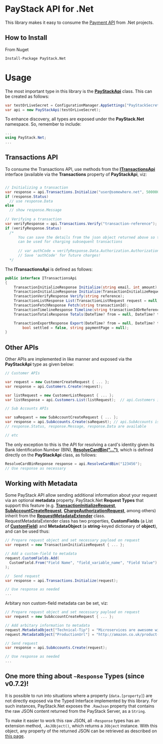 # PayStack API for .Net
This library makes it easy to consume the [Payment API](http://developers.paystack.co/docs) from .Net projects.

## How to Install  
From Nuget
```
Install-Package PayStack.Net
```
# Usage
The most important type in this library is the **[PayStackApi](https://github.com/adebisi-fa/paystack-dotnet/blob/master/src/main/PayStackApi.cs)** class.  This can be created as follows:
```c#
var testOrLiveSecret = ConfigurationManager.AppSettings["PayStackSecret"];
var api = new PayStackApi(testOrLiveSecret);
```
To enhance discovery, all types are exposed under the **PayStack.Net** namespace. So, remember to include:
```c#
...
using PayStack.Net;
...
```

## Transactions API
To consume the Transactions API, use methods from the **[ITransactionsApi](https://github.com/adebisi-fa/paystack-dotnet/blob/master/src/main/Apis/Transactions/ITransactionsApi.cs)** interface (available via the **Transactions** property of **PayStackApi**, viz:
```c#

// Initializing a transaction
var response = api.Transactions.Initialize("user@somewhere.net", 5000000);
if (response.Status)
  // use response.Data
else
  // show response.Message
  
// Verifying a transaction
var verifyResponse = api.Transactions.Verify("transaction-reference"); // auto or supplied when initializing;
if (verifyResponse.Status)
  /* 
      You can save the details from the json object returned above so that the authorization code 
      can be used for charging subsequent transactions
      
      // var authCode = verifyResponse.Data.Authorization.AuthorizationCode
      // Save 'authCode' for future charges!
  */
```

The **ITransactionsApi** is defined as follows:
```c#
public interface ITransactionsApi
{
    TransactionInitializeResponse Initialize(string email, int amount);
    TransactionInitializeResponse Initialize(TransactionInitializeRequest request);
    TransactionVerifyResponse Verify(string reference);
    TransactionListResponse List(TransactionListRequest request = null);
    TransactionFetchResponse Fetch(string transactionId);
    TransactionTimelineResponse Timeline(string transactionIdOrReference);
    TransactionTotalsResponse Totals(DateTime? from = null, DateTime? to = null);

    TransactionExportResponse Export(DateTime? from = null, DateTime? to = null,
        bool settled = false, string paymentPage = null);
}
```

## Other APIs

Other APIs are implemented in like manner and exposed via the **PayStackApi** type as given below:
```c#
// Customer APIs

var request = new CustomerCreateRequest { ... };
var response = api.Customers.Create(request);

var listRequest = new CustomerListRequest { ... };
var listResponse = api.Customers.List(listRequest);  // api.Customers is of type ICustomersApi 

// Sub Accounts APIs

var saRequest = new SubAccountCreateRequest { ... };
var response = api.SubAccounts.Create(saRequest); // api.SubAccounts is of type ISubAccountsApi
// response.Status, response.Message, response.Data are available

// etc
```

The only exception to this is the API for resolving a card's identity given its Bank Identification Number (BIN), **[ResolveCardBin("...")](https://github.com/adebisi-fa/paystack-dotnet/blob/master/src/main/PayStackApi.cs#L49)**, which is defined directly on the **PayStackApi** class, as follows:

```c#
ResolveCardBinResponse response = api.ResolveCardBin("123456");
// Use response as necessary
```

## Working with Metadata
Some PayStack API allow sending additional information about your request via an optional **metadata** property.  PayStack.Net **Request Types** that support this feature (e.g. **[TransactionInitializeRequest](https://github.com/adebisi-fa/paystack-dotnet/blob/master/src/main/Apis/Transactions/Initialize.cs#L6)**, **[SubAccountCreateRequest](https://github.com/adebisi-fa/paystack-dotnet/blob/master/src/main/Apis/SubAccounts/Create.cs#L81)**, **[ChargeAuthorizationRequest](https://github.com/adebisi-fa/paystack-dotnet/blob/master/src/main/Apis/Transactions/ChargeAuthorization.cs#L6)**, among others) inherit from the **[RequestMetadataExtender](https://github.com/adebisi-fa/paystack-dotnet/blob/master/src/main/Apis/RequestMetadataExtender.cs)** class.  RequestMetadataExtender class has two properties, **CustomFields** (a List of **[CustomField](https://github.com/adebisi-fa/paystack-dotnet/blob/master/src/main/Apis/RequestMetadataExtender.cs#L35)**) and **MetadataObject** (a **string**-keyed dictionary of **object**), and can be used thus:
```c#
// Prepare request object and set necessary payload on request
var request = new TransactionInitializeRequest { ... };

// Add a custom-field to metadata
request.CustomFields.Add(
  CustomField.From("Field Name", "field_variable_name", "Field Value")
);

//  Send request
var response = api.Transactions.Initialize(request);

// Use response as needed
...
```
Arbitary non custom-field metadata can be set, viz:
```c#
// Prepare request object and set necessary payload on request
var request = new SubAccountCreateRequest { ... };

// Add arbitary information to metadata
request.MetadataObject["Technical-Tip"] = "Microservices are awesome with Docker & Kubernetes!";
request.MetadataObject["ProductionUrl"] = "http://amazon.co.uk/product-url-slugified";

// Send request
var response = api.SubAccounts.Create(request);

// Use response as needed
...
```

## One more thing about `~Response` Types (since v0.7.2)!

It is possible to run into situations where a property (`data.[property]`) are not directly exposed via the Typed Interface implemented by this library.  For such instances, PayStack.Net exposes the `.RawJson` property that contains the raw JSON content returned from the PayStack Server, as a `String`.

To make it easier to work this raw JSON, all `~Response` types has an extension method, `.AsJObject()`, which returns a `JObject` instance.  With this object, any property of the returned JSON can be retrieved as described on [this page](https://www.newtonsoft.com/json/help/html/QueryingLINQtoJSON.htm). 
